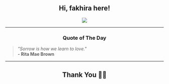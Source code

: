 <h2 align="center"> Hi, fakhira here!</h2>

<p align="center">
<a href="https://github.com/fakhiralkda" alt="github streak"><img src="https://dvst-streak.herokuapp.com/?user=fakhiralkda&theme=tokyonight&fire=DD472C"></a>
</p>

<hr>
<h3 align="center">Quote of The Day</h3>
<p align="center">
<blockquote>
<i>"Sorrow is how we learn to love."</i>
<br>
<b>- Rita Mae Brown</b>
</blockquote>
</p>


<hr>
<h2 align="center">Thank You 🙏🏼</h2>

